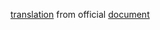 [translation](hadoop-cluster-setup.xyduan.com) from official [document](http://hadoop.apache.org/docs/r2.7.2/)
